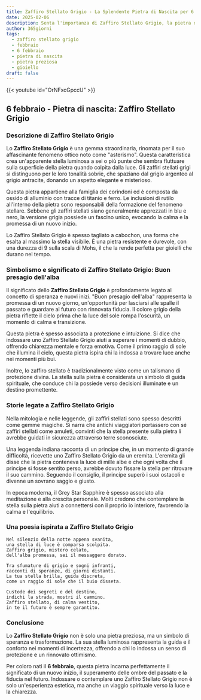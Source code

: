 ```yaml
---
title: Zaffiro Stellato Grigio - La Splendente Pietra di Nascita per 6 febbraio
date: 2025-02-06
description: Senta l'importanza di Zaffiro Stellato Grigio, la pietra di nascita di 6 febbraio che simboleggia Buon presagio dell'alba. Lasci che la sua bellezza e il suo significato illuminino la sua giornata.
author: 365giorni
tags:
  - zaffiro stellato grigio
  - febbraio
  - 6 febbraio
  - pietra di nascita
  - pietra preziosa
  - gioiello
draft: false
---
```


{{< youtube id="OrNFxcGpccU" >}}

## 6 febbraio - Pietra di nascita: Zaffiro Stellato Grigio

### Descrizione di Zaffiro Stellato Grigio

Lo **Zaffiro Stellato Grigio** è una gemma straordinaria, rinomata per il suo affascinante fenomeno ottico noto come "asterismo". Questa caratteristica crea un'apparente stella luminosa a sei o più punte che sembra fluttuare sulla superficie della pietra quando colpita dalla luce. Gli zaffiri stellati grigi si distinguono per le loro tonalità sobrie, che spaziano dal grigio argenteo al grigio antracite, donando un aspetto elegante e misterioso.

Questa pietra appartiene alla famiglia dei corindoni ed è composta da ossido di alluminio con tracce di titanio e ferro. Le inclusioni di rutilo all'interno della pietra sono responsabili della formazione del fenomeno stellare. Sebbene gli zaffiri stellati siano generalmente apprezzati in blu e nero, la versione grigia possiede un fascino unico, evocando la calma e la promessa di un nuovo inizio.

Lo Zaffiro Stellato Grigio è spesso tagliato a cabochon, una forma che esalta al massimo la stella visibile. È una pietra resistente e durevole, con una durezza di 9 sulla scala di Mohs, il che la rende perfetta per gioielli che durano nel tempo.

### Simbolismo e significato di Zaffiro Stellato Grigio: Buon presagio dell'alba

Il significato dello **Zaffiro Stellato Grigio** è profondamente legato al concetto di speranza e nuovi inizi. "Buon presagio dell'alba" rappresenta la promessa di un nuovo giorno, un'opportunità per lasciarsi alle spalle il passato e guardare al futuro con rinnovata fiducia. Il colore grigio della pietra riflette il cielo prima che la luce del sole rompa l'oscurità, un momento di calma e transizione.

Questa pietra è spesso associata a protezione e intuizione. Si dice che indossare uno Zaffiro Stellato Grigio aiuti a superare i momenti di dubbio, offrendo chiarezza mentale e forza emotiva. Come il primo raggio di sole che illumina il cielo, questa pietra ispira chi la indossa a trovare luce anche nei momenti più bui.

Inoltre, lo zaffiro stellato è tradizionalmente visto come un talismano di protezione divina. La stella sulla pietra è considerata un simbolo di guida spirituale, che conduce chi la possiede verso decisioni illuminate e un destino promettente.

### Storie legate a Zaffiro Stellato Grigio

Nella mitologia e nelle leggende, gli zaffiri stellati sono spesso descritti come gemme magiche. Si narra che antichi viaggiatori portassero con sé zaffiri stellati come amuleti, convinti che la stella presente sulla pietra li avrebbe guidati in sicurezza attraverso terre sconosciute.

Una leggenda indiana racconta di un principe che, in un momento di grande difficoltà, ricevette uno Zaffiro Stellato Grigio da un eremita. L'eremita gli disse che la pietra conteneva la luce di mille albe e che ogni volta che il principe si fosse sentito perso, avrebbe dovuto fissare la stella per ritrovare il suo cammino. Seguendo il consiglio, il principe superò i suoi ostacoli e divenne un sovrano saggio e giusto.

In epoca moderna, il Grey Star Sapphire è spesso associato alla meditazione e alla crescita personale. Molti credono che contemplare la stella sulla pietra aiuti a connettersi con il proprio io interiore, favorendo la calma e l'equilibrio.

### Una poesia ispirata a Zaffiro Stellato Grigio

```
Nel silenzio della notte appena svanita,  
una stella di luce è comparsa scolpita.  
Zaffiro grigio, mistero celato,  
dell'alba promessa, sei il messaggero dorato.  

Tra sfumature di grigio e sogni infranti,  
racconti di speranze, di giorni distanti.  
La tua stella brilla, guida discreta,  
come un raggio di sole che il buio disseta.  

Custode dei segreti e del destino,  
indichi la strada, mostri il cammino.  
Zaffiro stellato, di calma vestito,  
in te il futuro è sempre garantito.
```

### Conclusione

Lo **Zaffiro Stellato Grigio** non è solo una pietra preziosa, ma un simbolo di speranza e trasformazione. La sua stella luminosa rappresenta la guida e il conforto nei momenti di incertezza, offrendo a chi lo indossa un senso di protezione e un rinnovato ottimismo.

Per coloro nati il **6 febbraio**, questa pietra incarna perfettamente il significato di un nuovo inizio, il superamento delle ombre del passato e la fiducia nel futuro. Indossare o contemplare uno Zaffiro Stellato Grigio non è solo un'esperienza estetica, ma anche un viaggio spirituale verso la luce e la chiarezza.